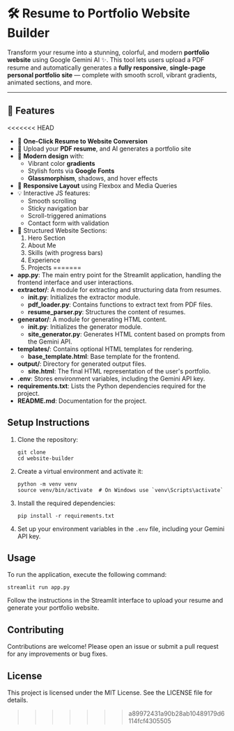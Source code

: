 # 🛠️ Resume to Portfolio Website Builder

Transform your resume into a stunning, colorful, and modern **portfolio website** using Google Gemini AI ✨. This tool lets users upload a PDF resume and automatically generates a **fully responsive**, **single-page personal portfolio site** — complete with smooth scroll, vibrant gradients, animated sections, and more.

---

## 🚀 Features

<<<<<<< HEAD
- 🔄 **One-Click Resume to Website Conversion**
- 📄 Upload your **PDF resume**, and AI generates a portfolio site
- 🎨 **Modern design** with:
  - Vibrant color **gradients**
  - Stylish fonts via **Google Fonts**
  - **Glassmorphism**, shadows, and hover effects
- 📱 **Responsive Layout** using Flexbox and Media Queries
- 💡 Interactive JS features:
  - Smooth scrolling
  - Sticky navigation bar
  - Scroll-triggered animations
  - Contact form with validation
- 📂 Structured Website Sections:
  1. Hero Section
  2. About Me
  3. Skills (with progress bars)
  4. Experience
  5. Projects
=======
- **app.py**: The main entry point for the Streamlit application, handling the frontend interface and user interactions.
- **extractor/**: A module for extracting and structuring data from resumes.
  - **__init__.py**: Initializes the extractor module.
  - **pdf_loader.py**: Contains functions to extract text from PDF files.
  - **resume_parser.py**: Structures the content of resumes.
- **generator/**: A module for generating HTML content.
  - **__init__.py**: Initializes the generator module.
  - **site_generator.py**: Generates HTML content based on prompts from the Gemini API.
- **templates/**: Contains optional HTML templates for rendering.
  - **base_template.html**: Base template for the frontend.
- **output/**: Directory for generated output files.
  - **site.html**: The final HTML representation of the user's portfolio.
- **.env**: Stores environment variables, including the Gemini API key.
- **requirements.txt**: Lists the Python dependencies required for the project.
- **README.md**: Documentation for the project.

## Setup Instructions

1. Clone the repository:
   ```
   git clone 
   cd website-builder
   ```

2. Create a virtual environment and activate it:
   ```
   python -m venv venv
   source venv/bin/activate  # On Windows use `venv\Scripts\activate`
   ```

3. Install the required dependencies:
   ```
   pip install -r requirements.txt
   ```

4. Set up your environment variables in the `.env` file, including your Gemini API key.

## Usage

To run the application, execute the following command:
```
streamlit run app.py
```

Follow the instructions in the Streamlit interface to upload your resume and generate your portfolio website.

## Contributing

Contributions are welcome! Please open an issue or submit a pull request for any improvements or bug fixes.

## License

This project is licensed under the MIT License. See the LICENSE file for details.
>>>>>>> a89972431a90b28ab10489179d6114fcf4305505
